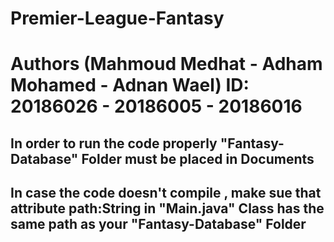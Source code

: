 # Premier-League-Fantasy
# Authors (Mahmoud Medhat - Adham Mohamed - Adnan Wael) ID: 20186026 - 20186005 - 20186016
 ## In order to run the code properly "Fantasy-Database" Folder must be placed in Documents
 ## In case the code doesn't compile , make sue that attribute path:String in "Main.java" Class has the same path as your "Fantasy-Database" Folder

